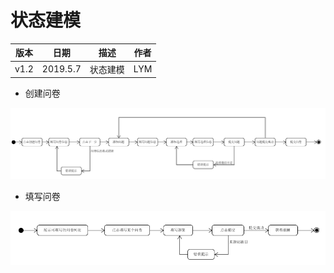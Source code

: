 # 状态建模
| 版本 | 日期 | 描述 | 作者 |
| - | - | - | - |
| v1.2 | 2019.5.7 | 状态建模 | LYM |
* 创建问卷

![](Requirement_image/State_models2.png)

* 填写问卷

![](Requirement_image/State_models1.png)
